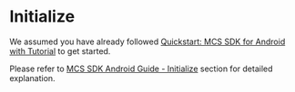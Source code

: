 # Initialize

We assumed you have already followed [Quickstart: MCS SDK for Android with Tutorial][sdk-github] to get started.

Please refer to [MCS SDK Android Guide - Initialize][guide-initialize] section for detailed explanation.    


[sdk-github]: https://github.com/Mediatek-Cloud/mcs-sdk-android
[guide-initialize]: https://mtk-mcs.gitbooks.io/mcs-sdk-android-guide/content/initialize.html

 
